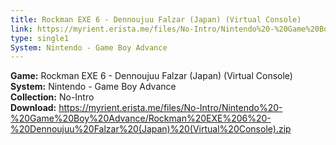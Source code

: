 ```yaml
---
title: Rockman EXE 6 - Dennoujuu Falzar (Japan) (Virtual Console)
link: https://myrient.erista.me/files/No-Intro/Nintendo%20-%20Game%20Boy%20Advance/Rockman%20EXE%206%20-%20Dennoujuu%20Falzar%20(Japan)%20(Virtual%20Console).zip
type: single1
System: Nintendo - Game Boy Advance
---
```

<b>Game:</b> Rockman EXE 6 - Dennoujuu Falzar (Japan) (Virtual Console)<br>
<b>System:</b> Nintendo - Game Boy Advance<br>
<b>Collection:</b> No-Intro<br>
<b>Download:</b> https://myrient.erista.me/files/No-Intro/Nintendo%20-%20Game%20Boy%20Advance/Rockman%20EXE%206%20-%20Dennoujuu%20Falzar%20(Japan)%20(Virtual%20Console).zip